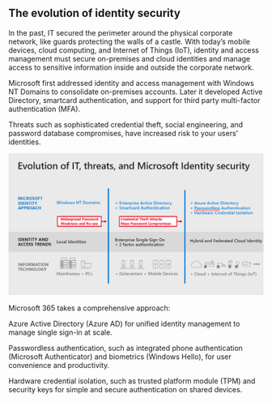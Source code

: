 ## The evolution of identity security  

In the past, IT secured the perimeter around the physical corporate network, like guards protecting the walls of a castle.  With today’s mobile devices, cloud computing, and Internet of Things (IoT), identity and access management must secure on-premises and cloud identities and manage access to sensitive information inside and outside the corporate network. 

Microsoft first addressed identity and access management with Windows NT Domains to consolidate on-premises accounts. Later it developed Active Directory, smartcard authentication, and support for third party multi-factor authentication (MFA).  

Threats such as sophisticated credential theft, social engineering, and password database compromises, have increased risk to your users’ identities. 

![Evolution of identity and access management](../media/icon1.png)

Microsoft 365 takes a comprehensive approach:  

Azure Active Directory (Azure AD) for unified identity management to manage single sign-in at scale.  

Passwordless authentication, such as integrated phone authentication (Microsoft Authenticator) and biometrics (Windows Hello), for user convenience and productivity.

Hardware credential isolation, such as trusted platform module (TPM) and security keys for simple and secure authentication on shared devices. 
